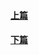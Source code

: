 #### [上篇](https://github.com/halfrost/Halfrost-Field/blob/master/contents/Go/go_map_chapter_one.md)

#### [下篇](https://github.com/halfrost/Halfrost-Field/blob/master/contents/Go/go_map_chapter_two.md)